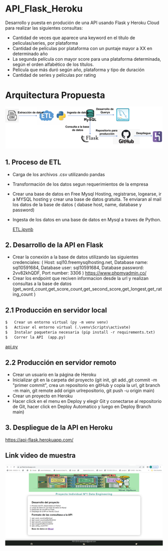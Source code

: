 # API_Flask_Heroku
Desarrollo y puesta en produción de una API usando Flask y Heroku Cloud para realizar las siguientes consultas:

* Cantidad de veces que aparece una keyword en el título de peliculas/series, por plataforma
* Cantidad de películas por plataforma con un puntaje mayor a XX en determinado año
* La segunda película con mayor score para una plataforma determinada, según el orden alfabético de los títulos.
* Película que más duró según año, plataforma y tipo de duración
* Cantidad de series y películas por rating

# Arquitectura Propuesta
![Arquitectura](https://github.com/cquinayas/API_FLASK_MYSQL_HEROKU/blob/main/assets/Arquitectura.png)
##  1. Proceso de ETL
* Carga de los archivos .csv utilizando pandas
* Transformación de los datos segun requerimientos de la empresa 
* Crear una base de datos en Free Mysql Hosting, registrarse, logearse, ir a MYSQL hosting y crear una base de datos gratuita. Te enviaran al mail los datos de la base de datos ( dabase host, name, database y password) 
* Ingesta de los datos en una base de datos en Mysql a traves de Python. 

   [ETL.ipynb](https://github.com/cquinayas/API_FLASK_MYSQL_HEROKU/blob/main/ETL.ipynb)
##  2. Desarrollo de la API en Flask
* Crear la conexión a la base de datos utilizando las siguientes credenciales: (
Host: sql10.freemysqlhosting.net,
Database name: sql10591684,
Database user: sql10591684,
Database password: 2vv82khQDF,
Port number: 3306 )
<https://www.phpmyadmin.co/>
* Crear los endpoint que reciven informacion desde la url y realizan consultas a la base de datos (get_word_count,get_score_count,get_second_score,get_longest,get_rating_count ) 

##  2.1 Producción en servidor local 
    $   Crear un entorno virtual (py -m venv venv)
    $   Activar el entorno virtual (.\venv\Scripts\activate)
    $   Instalar paqueteria necesaria (pip install -r requirements.txt)
    $   Correr la API  (app.py)
[api.py](https://github.com/cquinayas/API_FLASK_MYSQL_HEROKU/blob/main/app.py)  
##  2.2 Producción en servidor remoto
*  Crear un usuario en la página de Heroku
*  Inicializar git en la carpeta del proyecto (git init, git add.,git commit -m "primer commit", crea un repositorio en gitHub y copia la url, git branch -m main, git remote add origin urlrepositorio, git push -u origin main)
*  Crear un proyecto en Heroku
*  Hacer click en el menu en Deploy y elegir Git y conectarse al repositorio de Git, hacer click en Deploy Automatico y luego en Deploy Branch main)

## 3. Despliegue de la API en Heroku 
<https://api-flask.herokuapp.com/>

## Link video de muestra


![Arquitectura](https://github.com/cquinayas/API_FLASK_MYSQL_HEROKU/blob/main/assets/API.png)
      
 

    

